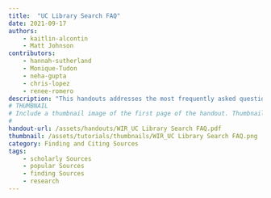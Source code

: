 ```yaml
---
title:  "UC Library Search FAQ"
date: 2021-09-17
authors:
    - kaitlin-alcontin
    - Matt Johnson 
contributors:
    - hannah-sutherland
    - Monique-Tudon
    - neha-gupta
    - chris-lopez
    - renee-romero
description: "This handouts addresses the most frequently asked questions about the UC Library Search discovery tool."
# THUMBNAIL
# Include a thumbnail image of the first page of the handout. Thumbnails for handouts go in /assets/handouts/thumbnails/...
#
handout-url: /assets/handouts/WIR_UC Library Search FAQ.pdf
thumbnail: /assets/tutorials/thumbnails/WIR_UC Library Search FAQ.png
category: Finding and Citing Sources
tags:
    - scholarly Sources
    - popular Sources
    - finding Sources
    - research
---
```

